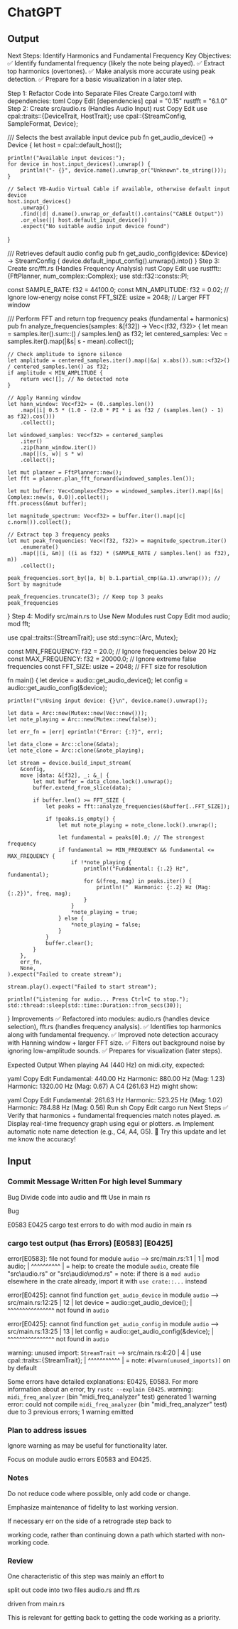 # ChatGPT

## Output

Next Steps: Identify Harmonics and Fundamental Frequency
Key Objectives:
✅ Identify fundamental frequency (likely the note being played).
✅ Extract top harmonics (overtones).
✅ Make analysis more accurate using peak detection.
✅ Prepare for a basic visualization in a later step.

Step 1: Refactor Code into Separate Files
Create Cargo.toml with dependencies:
toml
Copy
Edit
[dependencies]
cpal = "0.15"
rustfft = "6.1.0"
Step 2: Create src/audio.rs (Handles Audio Input)
rust
Copy
Edit
use cpal::traits::{DeviceTrait, HostTrait};
use cpal::{StreamConfig, SampleFormat, Device};

/// Selects the best available input device
pub fn get_audio_device() -> Device {
    let host = cpal::default_host();
    
    println!("Available input devices:");
    for device in host.input_devices().unwrap() {
        println!("- {}", device.name().unwrap_or("Unknown".to_string()));
    }

    // Select VB-Audio Virtual Cable if available, otherwise default input device
    host.input_devices()
        .unwrap()
        .find(|d| d.name().unwrap_or_default().contains("CABLE Output"))
        .or_else(|| host.default_input_device())
        .expect("No suitable audio input device found")
}

/// Retrieves default audio config
pub fn get_audio_config(device: &Device) -> StreamConfig {
    device.default_input_config().unwrap().into()
}
Step 3: Create src/fft.rs (Handles Frequency Analysis)
rust
Copy
Edit
use rustfft::{FftPlanner, num_complex::Complex};
use std::f32::consts::PI;

const SAMPLE_RATE: f32 = 44100.0;
const MIN_AMPLITUDE: f32 = 0.02; // Ignore low-energy noise
const FFT_SIZE: usize = 2048; // Larger FFT window

/// Perform FFT and return top frequency peaks (fundamental + harmonics)
pub fn analyze_frequencies(samples: &[f32]) -> Vec<(f32, f32)> {
    let mean = samples.iter().sum::<f32>() / samples.len() as f32;
    let centered_samples: Vec<f32> = samples.iter().map(|&s| s - mean).collect();

    // Check amplitude to ignore silence
    let amplitude = centered_samples.iter().map(|&x| x.abs()).sum::<f32>() / centered_samples.len() as f32;
    if amplitude < MIN_AMPLITUDE {
        return vec![]; // No detected note
    }

    // Apply Hanning window
    let hann_window: Vec<f32> = (0..samples.len())
        .map(|i| 0.5 * (1.0 - (2.0 * PI * i as f32 / (samples.len() - 1) as f32).cos()))
        .collect();

    let windowed_samples: Vec<f32> = centered_samples
        .iter()
        .zip(hann_window.iter())
        .map(|(s, w)| s * w)
        .collect();

    let mut planner = FftPlanner::new();
    let fft = planner.plan_fft_forward(windowed_samples.len());

    let mut buffer: Vec<Complex<f32>> = windowed_samples.iter().map(|&s| Complex::new(s, 0.0)).collect();
    fft.process(&mut buffer);

    let magnitude_spectrum: Vec<f32> = buffer.iter().map(|c| c.norm()).collect();
    
    // Extract top 3 frequency peaks
    let mut peak_frequencies: Vec<(f32, f32)> = magnitude_spectrum.iter()
        .enumerate()
        .map(|(i, &m)| ((i as f32) * (SAMPLE_RATE / samples.len() as f32), m))
        .collect();

    peak_frequencies.sort_by(|a, b| b.1.partial_cmp(&a.1).unwrap()); // Sort by magnitude

    peak_frequencies.truncate(3); // Keep top 3 peaks
    peak_frequencies
}
Step 4: Modify src/main.rs to Use New Modules
rust
Copy
Edit
mod audio;
mod fft;

use cpal::traits::{StreamTrait};
use std::sync::{Arc, Mutex};

const MIN_FREQUENCY: f32 = 20.0;  // Ignore frequencies below 20 Hz
const MAX_FREQUENCY: f32 = 20000.0; // Ignore extreme false frequencies
const FFT_SIZE: usize = 2048; // FFT size for resolution

fn main() {
    let device = audio::get_audio_device();
    let config = audio::get_audio_config(&device);

    println!("\nUsing input device: {}\n", device.name().unwrap());

    let data = Arc::new(Mutex::new(Vec::new()));
    let note_playing = Arc::new(Mutex::new(false));

    let err_fn = |err| eprintln!("Error: {:?}", err);

    let data_clone = Arc::clone(&data);
    let note_clone = Arc::clone(&note_playing);
    
    let stream = device.build_input_stream(
        &config,
        move |data: &[f32], _: &_| {
            let mut buffer = data_clone.lock().unwrap();
            buffer.extend_from_slice(data);

            if buffer.len() >= FFT_SIZE {
                let peaks = fft::analyze_frequencies(&buffer[..FFT_SIZE]);

                if !peaks.is_empty() {
                    let mut note_playing = note_clone.lock().unwrap();

                    let fundamental = peaks[0].0; // The strongest frequency
                    if fundamental >= MIN_FREQUENCY && fundamental <= MAX_FREQUENCY {
                        if !*note_playing {
                            println!("Fundamental: {:.2} Hz", fundamental);
                            for &(freq, mag) in peaks.iter() {
                                println!("  Harmonic: {:.2} Hz (Mag: {:.2})", freq, mag);
                            }
                        }
                        *note_playing = true;
                    } else {
                        *note_playing = false;
                    }
                }
                buffer.clear();
            }
        },
        err_fn,
        None,
    ).expect("Failed to create stream");

    stream.play().expect("Failed to start stream");

    println!("Listening for audio... Press Ctrl+C to stop.");
    std::thread::sleep(std::time::Duration::from_secs(30));
}
Improvements
✅ Refactored into modules: audio.rs (handles device selection), fft.rs (handles frequency analysis).
✅ Identifies top harmonics along with fundamental frequency.
✅ Improved note detection accuracy with Hanning window + larger FFT size.
✅ Filters out background noise by ignoring low-amplitude sounds.
✅ Prepares for visualization (later steps).

Expected Output
When playing A4 (440 Hz) on midi.city, expected:

yaml
Copy
Edit
Fundamental: 440.00 Hz
  Harmonic: 880.00 Hz (Mag: 1.23)
  Harmonic: 1320.00 Hz (Mag: 0.67)
A C4 (261.63 Hz) might show:

yaml
Copy
Edit
Fundamental: 261.63 Hz
  Harmonic: 523.25 Hz (Mag: 1.02)
  Harmonic: 784.88 Hz (Mag: 0.56)
Run
sh
Copy
Edit
cargo run
Next Steps
✅ Verify that harmonics + fundamental frequencies match notes played.
🔜 Display real-time frequency graph using egui or plotters.
🔜 Implement automatic note name detection (e.g., C4, A4, G5).
🚀 Try this update and let me know the accuracy!

## Input

### Commit Message Written For high level Summary

Bug Divide code into audio and fft Use in main rs

Bug

E0583 E0425 cargo test errors to do with mod audio in main rs

### cargo test output (has Errors) [E0583] [E0425]

error[E0583]: file not found for module `audio`
 --> src/main.rs:1:1
  |
1 | mod audio;
  | ^^^^^^^^^^
  |
  = help: to create the module `audio`, create file "src\audio.rs" or "src\audio\mod.rs"
  = note: if there is a `mod audio` elsewhere in the crate already, import it with `use crate::...` instead

error[E0425]: cannot find function `get_audio_device` in module `audio`
  --> src/main.rs:12:25
   |
12 |     let device = audio::get_audio_device();
   |                         ^^^^^^^^^^^^^^^^ not found in `audio`

error[E0425]: cannot find function `get_audio_config` in module `audio`
  --> src/main.rs:13:25
   |
13 |     let config = audio::get_audio_config(&device);
   |                         ^^^^^^^^^^^^^^^^ not found in `audio`

warning: unused import: `StreamTrait`
 --> src/main.rs:4:20
  |
4 | use cpal::traits::{StreamTrait};
  |                    ^^^^^^^^^^^
  |
  = note: `#[warn(unused_imports)]` on by default

Some errors have detailed explanations: E0425, E0583.
For more information about an error, try `rustc --explain E0425`.
warning: `midi_freq_analyzer` (bin "midi_freq_analyzer" test) generated 1 warning
error: could not compile `midi_freq_analyzer` (bin "midi_freq_analyzer" test) due to 3 previous errors; 1 warning emitted

### Plan to address issues

Ignore warning as may be useful for functionality later.

Focus on module audio errors E0583 and E0425.

### Notes

Do not reduce code where possible, only add code or change.

Emphasize maintenance of fidelity to last working version.

If necessary err on the side of a retrograde step back to

working code, rather than continuing down a path which started with non-working code.

### Review

One characteristic of this step was mainly an effort to

split out code into two files audio.rs and fft.rs

driven from main.rs


This is relevant for getting back to getting the code working as a priority.
